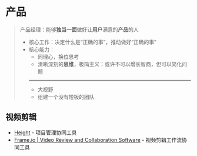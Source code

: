 # 产品

> 产品经理：能够**独当一面**做好让**用户**满意的**产品**的人
>   - 核心工作：决定什么是“正确的事”，推动做好“正确的事”
>   - 核心能力：
>     - 同理心，换位思考
>     - 清晰深刻的**思维**，极简主义：或许不可以增长智商，但可以简化问题
>     ---
>     - 大视野
>     - 组建一个没有短板的团队

## 视频剪辑

- [Height](https://height.app/) - 项目管理协同工具
- [Frame.io | Video Review and Collaboration Software](https://www.frame.io/) - 视频剪辑工作流协同工具
